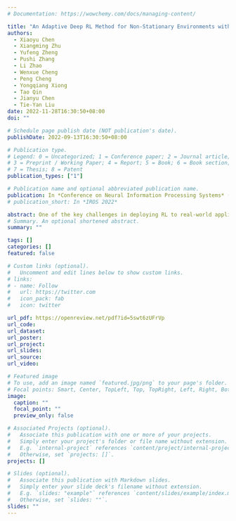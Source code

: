 ```yaml
---
# Documentation: https://wowchemy.com/docs/managing-content/

title: "An Adaptive Deep RL Method for Non-Stationary Environments with Piecewise Stable Context"
authors:
  - Xiaoyu Chen
  - Xiangming Zhu
  - Yufeng Zheng
  - Pushi Zhang
  - Li Zhao
  - Wenxue Cheng
  - Peng Cheng
  - Yongqiang Xiong
  - Tao Qin
  - Jianyu Chen
  - Tie-Yan Liu
date: 2022-11-28T16:30:50+08:00
doi: ""

# Schedule page publish date (NOT publication's date).
publishDate: 2022-09-13T16:30:50+08:00

# Publication type.
# Legend: 0 = Uncategorized; 1 = Conference paper; 2 = Journal article;
# 3 = Preprint / Working Paper; 4 = Report; 5 = Book; 6 = Book section;
# 7 = Thesis; 8 = Patent
publication_types: ["1"]

# Publication name and optional abbreviated publication name.
publication: In *Conference on Neural Information Processing Systems* (**NeurIPS**), 2022
# publication_short: In *IROS 2022*

abstract: One of the key challenges in deploying RL to real-world applications is to adapt to variations of unknown environment contexts, such as changing terrains in robotic tasks and fluctuated bandwidth in congestion control. Existing works on adaptation to unknown environment contexts either assume the contexts are the same for the whole episode or assume the context variables are Markovian. However, in many real-world applications, the environment context usually stays stable for a stochastic period and then changes in an abrupt and unpredictable manner within an episode, resulting in a segment structure, which existing works fail to address. To leverage the segment structure of piecewise stable context in real-world applications, in this paper, we propose a Segmented Context Belief Augmented Deep (SeCBAD) RL method. Our method can jointly infer the belief distribution over latent context with the posterior over segment length and perform more accurate belief context inference with observed data within the current context segment. The inferred belief context can be leveraged to augment the state, leading to a policy that can adapt to abrupt variations in context. We demonstrate empirically that SeCBAD can infer context segment length accurately and outperform existing methods on a toy grid world environment and MuJoCo tasks with piecewise-stable context.
# Summary. An optional shortened abstract.
summary: ""

tags: []
categories: []
featured: false

# Custom links (optional).
#   Uncomment and edit lines below to show custom links.
# links:
# - name: Follow
#   url: https://twitter.com
#   icon_pack: fab
#   icon: twitter

url_pdf: https://openreview.net/pdf?id=5swt6zUFrVp
url_code:
url_dataset:
url_poster:
url_project:
url_slides:
url_source:
url_video:

# Featured image
# To use, add an image named `featured.jpg/png` to your page's folder. 
# Focal points: Smart, Center, TopLeft, Top, TopRight, Left, Right, BottomLeft, Bottom, BottomRight.
image:
  caption: ""
  focal_point: ""
  preview_only: false

# Associated Projects (optional).
#   Associate this publication with one or more of your projects.
#   Simply enter your project's folder or file name without extension.
#   E.g. `internal-project` references `content/project/internal-project/index.md`.
#   Otherwise, set `projects: []`.
projects: []

# Slides (optional).
#   Associate this publication with Markdown slides.
#   Simply enter your slide deck's filename without extension.
#   E.g. `slides: "example"` references `content/slides/example/index.md`.
#   Otherwise, set `slides: ""`.
slides: ""
---
```

